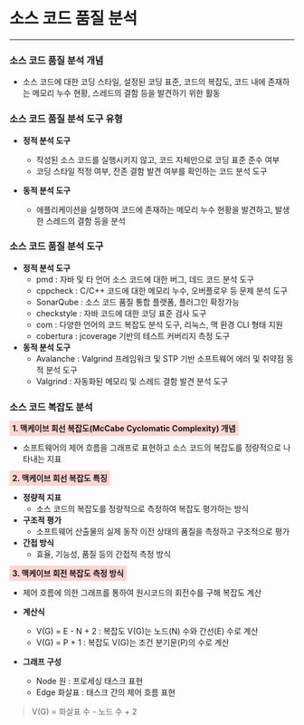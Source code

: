 # 소스 코드 품질 분석

---

### 소스 코드 품질 분석 개념
- 소스 코드에 대한 코딩 스타일, 설정된 코딩 표준, 코드의 복잡도, 코드 내에 존재하는 메모리 누수 현황, 스레드의 결함 등을 발견하기 위한 활동

### 소스 코드 품질 분석 도구 유형
- **정적 분석 도구**
  - 작성된 소스 코드를 실행시키지 않고, 코드 자체만으로 코딩 표준 준수 여부
  - 코딩 스타일 적정 여부, 잔존 결함 발견 여부를 확인하는 코드 분석 도구

- **동적 분석 도구**
  - 애플리케이션을 실행하여 코드에 존재하는 메모리 누수 현황을 발견하고, 발생한 스레드의 결함 등을 분석

### 소스 코드 품질 분석 도구
- **정적 분석 도구**
  - pmd : 자바 및 타 언어 소스 코드에 대한 버그, 데드 코드 분석 도구
  - cppcheck : C/C++ 코드에 대한 메모리 누수, 오버플로우 등 문제 분석 도구
  - SonarQube : 소스 코드 품질 통합 플랫폼, 플러그인 확장가능
  - checkstyle : 자바 코드에 대한 코딩 표준 검사 도구
  - com : 다양한 언어의 코드 복잡도 분석 도구, 리눅스, 맥 환경 CLI 형태 지원
  - cobertura : jcoverage 기반의 테스트 커버리지 측정 도구
- **동적 분석 도구**
  - Avalanche : Valgrind 프레임워크 및 STP 기반 소프트웨어 에러 및 취약점 동적 분석 도구
  - Valgrind : 자동화된 메모리 및 스레드 결함 발견 분석 도구

### 소스 코드 복잡도 분석
<strong style="background: #FFD5D2; padding: 5px;">1. 맥케이브 회선 복잡도(McCabe Cyclomatic Complexity) 개념</strong>

- 소프트웨어의 제어 흐름을 그래프로 표현하고 소스 코드의 복잡도를 정량적으로 나타내는 지표

<strong style="background: #FFD5D2; padding: 5px;">2. 맥케이브 회선 복잡도 특징</strong>

- **정량적 지표**
  - 소스 코드의 복잡도를 정량적으로 측정하여 복잡도 평가하는 방식
- **구조적 평가**
  - 소프트웨어 산출물의 실제 동작 이전 상태의 품질을 측정하고 구조적으로 평가
- **간접 방식**
  - 효율, 기능성, 품질 등의 간접적 측정 방식

<strong style="background: #FFD5D2; padding: 5px;">3. 맥케이브 회전 복잡도 측정 방식</strong>

- 제어 흐름에 의한 그래프를 통하여 원시코드의 회전수를 구해 복잡도 계산

- **계산식**
  - V(G) = E - N + 2 : 복잡도 V(G)는 노드(N) 수와 간선(E) 수로 계산
  - V(G) = P + 1 : 복잡도 V(G)는 조건 분기문(P)의 수로 계산
- **그래프 구성**
  - Node 원 : 프로세싱 태스크 표현
  - Edge 화살표 : 태스크 간의 제어 흐름 표현

> V(G) = 화살표 수 - 노드 수 + 2

